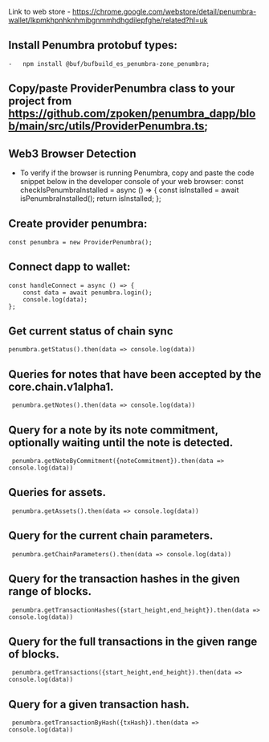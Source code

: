 Link to web store - https://chrome.google.com/webstore/detail/penumbra-wallet/lkpmkhpnhknhmibgnmmhdhgdilepfghe/related?hl=uk

## Install Penumbra protobuf types:
    -   npm install @buf/bufbuild_es_penumbra-zone_penumbra;
## Copy/paste ProviderPenumbra class to your project from https://github.com/zpoken/penumbra_dapp/blob/main/src/utils/ProviderPenumbra.ts;
## Web3 Browser Detection
-   To verify if the browser is running Penumbra, copy and paste the code snippet below in the developer console of your web browser:
    const checkIsPenumbraInstalled = async () => {
        const isInstalled = await isPenumbraInstalled();
        return isInstalled;
    };

## Create provider penumbra:
    const penumbra = new ProviderPenumbra(); 
## Connect dapp to wallet:
    const handleConnect = async () => {
        const data = await penumbra.login();
        console.log(data);
    };
## Get current status of chain sync
    penumbra.getStatus().then(data => console.log(data))
## Queries for notes that have been accepted by the core.chain.v1alpha1.
     penumbra.getNotes().then(data => console.log(data))
## Query for a note by its note commitment, optionally waiting until the note is detected.
     penumbra.getNoteByCommitment({noteCommitment}).then(data => console.log(data))
## Queries for assets.
     penumbra.getAssets().then(data => console.log(data))
## Query for the current chain parameters.
     penumbra.getChainParameters().then(data => console.log(data))
## Query for the transaction hashes in the given range of blocks.
     penumbra.getTransactionHashes({start_height,end_height}).then(data => console.log(data))
## Query for the full transactions in the given range of blocks.
     penumbra.getTransactions({start_height,end_height}).then(data => console.log(data))
## Query for a given transaction hash.
     penumbra.getTransactionByHash({txHash}).then(data => console.log(data))